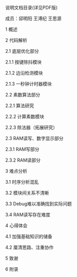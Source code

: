 说明文档目录(详见PDF版)

成员：邱明阳 王溥纪 王思源

1 概述

2 代码解析

2.1 底层优化部分

2.1.1 按键除抖模块

2.1.2 边沿检测模块

2.1.3 一秒钟计时器模块

2.2 素数算法部分

2.2.1 算法研究

2.2.2 计算素数模块

2.2.3 除法器（拓展研究）

2.3 RAM读写、数字显示部分

2.3.1 RAM写部分

2.3.2 RAM读部分

3 难点分析

3.1 时序分析混乱

3.2 模块间关系不清晰

3.3 Debug难以准确找到实际问题

3.4 RAM读写存在难度

4 心得体会

4.1 加强基础知识的储备

4.2 厘清思路、注重协作

5 致谢

6 附录

